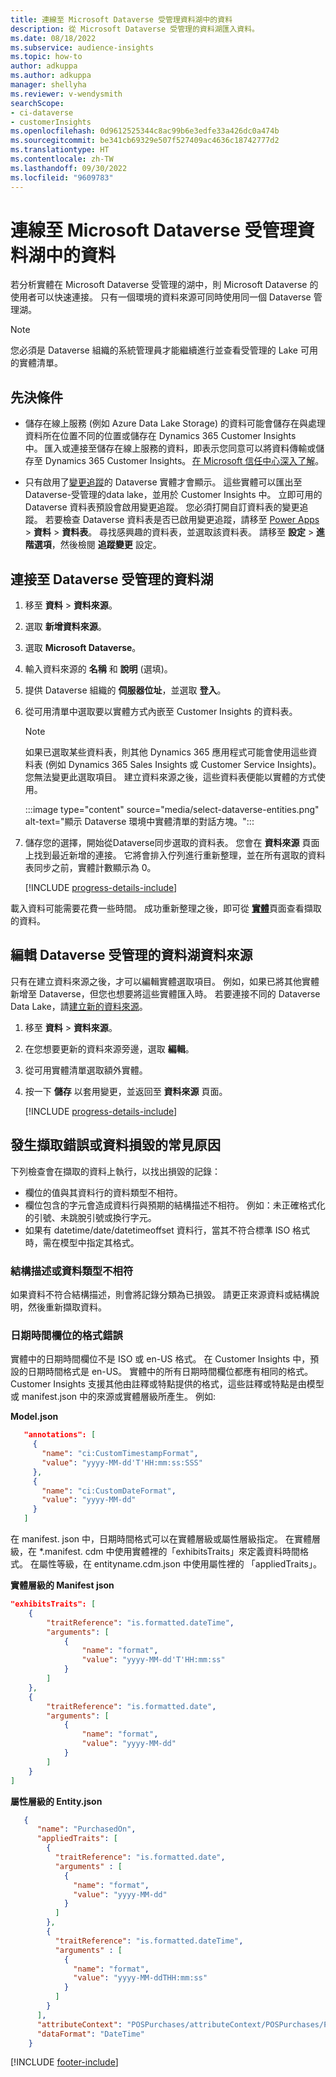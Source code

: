 ```yaml
---
title: 連線至 Microsoft Dataverse 受管理資料湖中的資料
description: 從 Microsoft Dataverse 受管理的資料湖匯入資料。
ms.date: 08/18/2022
ms.subservice: audience-insights
ms.topic: how-to
author: adkuppa
ms.author: adkuppa
manager: shellyha
ms.reviewer: v-wendysmith
searchScope:
- ci-dataverse
- customerInsights
ms.openlocfilehash: 0d9612525344c8ac99b6e3edfe33a426dc0a474b
ms.sourcegitcommit: be341cb69329e507f527409ac4636c18742777d2
ms.translationtype: HT
ms.contentlocale: zh-TW
ms.lasthandoff: 09/30/2022
ms.locfileid: "9609783"
---
```

# <a name="connect-to-data-in-a-microsoft-dataverse-managed-data-lake"></a>連線至 Microsoft Dataverse 受管理資料湖中的資料

若分析實體在 Microsoft Dataverse 受管理的湖中，則 Microsoft Dataverse 的使用者可以快速連接。 只有一個環境的資料來源可同時使用同一個 Dataverse 管理湖。

> [!NOTE]
> 您必須是 Dataverse 組織的系統管理員才能繼續進行並查看受管理的 Lake 可用的實體清單。

## <a name="prerequisites"></a>先決條件

- 儲存在線上服務 (例如 Azure Data Lake Storage) 的資料可能會儲存在與處理資料所在位置不同的位置或儲存在 Dynamics 365 Customer Insights 中。 匯入或連接至儲存在線上服務的資料，即表示您同意可以將資料傳輸或儲存至 Dynamics 365 Customer Insights。 [在 Microsoft 信任中心深入了解](https://www.microsoft.com/trust-center)。

- 只有啟用了[變更追蹤](/power-platform/admin/enable-change-tracking-control-data-synchronization)的 Dataverse 實體才會顯示。 這些實體可以匯出至 Dataverse-受管理的data lake，並用於 Customer Insights 中。 立即可用的 Dataverse 資料表預設會啟用變更追蹤。 您必須打開自訂資料表的變更追蹤。 若要檢查 Dataverse 資料表是否已啟用變更追蹤，請移至 [Power Apps](https://make.powerapps.com) > **資料** > **資料表**。 尋找感興趣的資料表，並選取該資料表。 請移至 **設定** > **進階選項**，然後檢閱 **追蹤變更** 設定。

## <a name="connect-to-a-dataverse-managed-lake"></a>連接至 Dataverse 受管理的資料湖

1. 移至 **資料** > **資料來源**。

1. 選取 **新增資料來源**。

1. 選取 **Microsoft Dataverse**。

1. 輸入資料來源的 **名稱** 和 **說明** (選填)。

1. 提供 Dataverse 組織的 **伺服器位址**，並選取 **登入**。

1. 從可用清單中選取要以實體方式內嵌至 Customer Insights 的資料表。

   > [!NOTE]
   > 如果已選取某些資料表，則其他 Dynamics 365 應用程式可能會使用這些資料表 (例如 Dynamics 365 Sales Insights 或 Customer Service Insights)。 您無法變更此選取項目。 建立資料來源之後，這些資料表便能以實體的方式使用。

    :::image type="content" source="media/select-dataverse-entities.png" alt-text="顯示 Dataverse 環境中實體清單的對話方塊。":::

1. 儲存您的選擇，開始從Dataverse同步選取的資料表。 您會在 **資料來源** 頁面上找到最近新增的連接。 它將會排入佇列進行重新整理，並在所有選取的資料表同步之前，實體計數顯示為 0。

   [!INCLUDE [progress-details-include](includes/progress-details-pane.md)]

載入資料可能需要花費一些時間。 成功重新整理之後，即可從 [**實體**](entities.md)頁面查看擷取的資料。

## <a name="edit-a-dataverse-managed-lake-data-source"></a>編輯 Dataverse 受管理的資料湖資料來源

只有在建立資料來源之後，才可以編輯實體選取項目。 例如，如果已將其他實體新增至 Dataverse，但您也想要將這些實體匯入時。
若要連接不同的 Dataverse Data Lake，請[建立新的資料來源](#connect-to-a-dataverse-managed-lake)。

1. 移至 **資料** > **資料來源**。

1. 在您想要更新的資料來源旁邊，選取 **編輯**。

1. 從可用實體清單選取額外實體。

1. 按一下 **儲存** 以套用變更，並返回至 **資料來源** 頁面。

   [!INCLUDE [progress-details-include](includes/progress-details-pane.md)]

## <a name="common-reasons-for-ingestion-errors-or-corrupted-data"></a>發生擷取錯誤或資料損毀的常見原因

下列檢查會在擷取的資料上執行，以找出損毀的記錄：

- 欄位的值與其資料行的資料類型不相符。
- 欄位包含的字元會造成資料行與預期的結構描述不相符。 例如：未正確格式化的引號、未跳脫引號或換行字元。
- 如果有 datetime/date/datetimeoffset 資料行，當其不符合標準 ISO 格式時，需在模型中指定其格式。

### <a name="schema-or-data-type-mismatch"></a>結構描述或資料類型不相符

如果資料不符合結構描述，則會將記錄分類為已損毀。 請更正來源資料或結構說明，然後重新擷取資料。

### <a name="datetime-fields-in-the-wrong-format"></a>日期時間欄位的格式錯誤

實體中的日期時間欄位不是 ISO 或 en-US 格式。 在 Customer Insights 中，預設的日期時間格式是 en-US。 實體中的所有日期時間欄位都應有相同的格式。 Customer Insights 支援其他由註釋或特點提供的格式，這些註釋或特點是由模型或 manifest.json 中的來源或實體層級所產生。 例如: 

**Model.json**

   ```json
      "annotations": [
        {
          "name": "ci:CustomTimestampFormat",
          "value": "yyyy-MM-dd'T'HH:mm:ss:SSS"
        },
        {
          "name": "ci:CustomDateFormat",
          "value": "yyyy-MM-dd"
        }
      ]   
   ```

  在 manifest. json 中，日期時間格式可以在實體層級或屬性層級指定。 在實體層級，在 *.manifest. cdm 中使用實體裡的「exhibitsTraits」來定義資料時間格式。 在屬性等級，在 entityname.cdm.json 中使用屬性裡的 「appliedTraits」。

**實體層級的 Manifest json**

```json
"exhibitsTraits": [
    {
        "traitReference": "is.formatted.dateTime",
        "arguments": [
            {
                "name": "format",
                "value": "yyyy-MM-dd'T'HH:mm:ss"
            }
        ]
    },
    {
        "traitReference": "is.formatted.date",
        "arguments": [
            {
                "name": "format",
                "value": "yyyy-MM-dd"
            }
        ]
    }
]
```

**屬性層級的 Entity.json**

```json
   {
      "name": "PurchasedOn",
      "appliedTraits": [
        {
          "traitReference": "is.formatted.date",
          "arguments" : [
            {
              "name": "format",
              "value": "yyyy-MM-dd"
            }
          ]
        },
        {
          "traitReference": "is.formatted.dateTime",
          "arguments" : [
            {
              "name": "format",
              "value": "yyyy-MM-ddTHH:mm:ss"
            }
          ]
        }
      ],
      "attributeContext": "POSPurchases/attributeContext/POSPurchases/PurchasedOn",
      "dataFormat": "DateTime"
    }
```

[!INCLUDE [footer-include](includes/footer-banner.md)]
